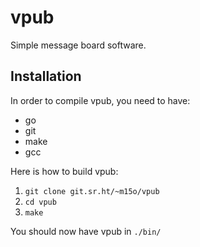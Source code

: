# vpub

Simple message board software.

## Installation

In order to compile vpub, you need to have:
* go
* git
* make
* gcc

Here is how to build vpub:
1. `git clone git.sr.ht/~m15o/vpub`
2. `cd vpub`
3. `make`

You should now have vpub in `./bin/`